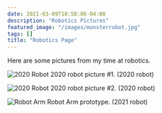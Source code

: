 ```yaml
---
date: 2021-03-09T10:58:08-04:00
description: "Robotics Pictures"
featured_image: "/images/monsterrobot.jpg"
tags: []
title: "Robotics Page"
---
```


Here are some pictures from my time at robotics.

![2020 Robot](/images/2020robot.jpg)
2020 robot picture #1. (2020 robot)

![2020 Robot](/images/2020robot2.jpeg)
2020 robot picture #2. (2020 robot)

![Robot Arm](/images/jesrobot.png)
Robot Arm prototype. (2021 robot)

